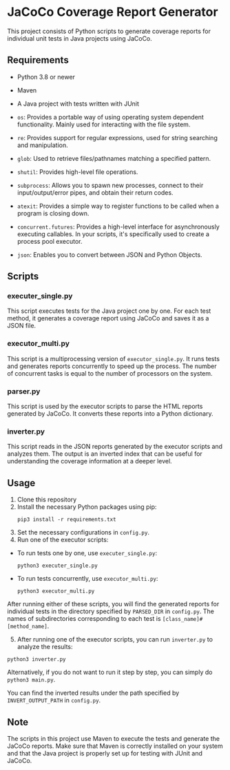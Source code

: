 # JaCoCo Coverage Report Generator

This project consists of Python scripts to generate coverage reports for individual unit tests in Java projects using JaCoCo.

## Requirements

- Python 3.8 or newer
- Maven
- A Java project with tests written with JUnit
- `os`: Provides a portable way of using operating system dependent functionality. Mainly used for interacting with the file system.

- `re`: Provides support for regular expressions, used for string searching and manipulation.

- `glob`: Used to retrieve files/pathnames matching a specified pattern.

- `shutil`: Provides high-level file operations.

- `subprocess`: Allows you to spawn new processes, connect to their input/output/error pipes, and obtain their return codes.

- `atexit`: Provides a simple way to register functions to be called when a program is closing down.

- `concurrent.futures`: Provides a high-level interface for asynchronously executing callables. In your scripts, it's specifically used to create a process pool executor.

- `json`: Enables you to convert between JSON and Python Objects.


## Scripts

### executer_single.py

This script executes tests for the Java project one by one. For each test method, it generates a coverage report using JaCoCo and saves it as a JSON file.

### executor_multi.py

This script is a multiprocessing version of `executor_single.py`. It runs tests and generates reports concurrently to speed up the process. The number of concurrent tasks is equal to the number of processors on the system.

### parser.py

This script is used by the executor scripts to parse the HTML reports generated by JaCoCo. It converts these reports into a Python dictionary.

### inverter.py

This script reads in the JSON reports generated by the executor scripts and analyzes them. The output is an inverted index that can be useful for understanding the coverage information at a deeper level.

## Usage

1. Clone this repository
2. Install the necessary Python packages using pip: 
    ```
    pip3 install -r requirements.txt
    ```
3. Set the necessary configurations in `config.py`.
4. Run one of the executor scripts:
- To run tests one by one, use `executer_single.py`:
  ```
  python3 executer_single.py
  ```
- To run tests concurrently, use `executor_multi.py`:
  ```
  python3 executor_multi.py
  ```
After running either of these scripts, you will find the generated reports for individual tests in the directory specified by `PARSED_DIR` in `config.py`. The names of subdirectories corresponding to each test is `[class_name]#[method_name]`.

5. After running one of the executor scripts, you can run `inverter.py` to analyze the results:
  ```
  python3 inverter.py
  ```

Alternatively, if you do not want to run it step by step, you can simply do `python3 main.py`.

You can find the inverted results under the path specified by `INVERT_OUTPUT_PATH` in `config.py`.


## Note

The scripts in this project use Maven to execute the tests and generate the JaCoCo reports. Make sure that Maven is correctly installed on your system and that the Java project is properly set up for testing with JUnit and JaCoCo.
